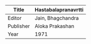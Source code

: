 |Title | Hastabalapranavrtti 
| --- | --- 
|Editor | Jain, Bhagchandra
|Publisher | Aloka Prakashan
|Year | 1971